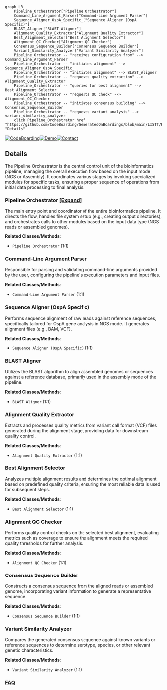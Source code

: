 ```mermaid
graph LR
    Pipeline_Orchestrator["Pipeline Orchestrator"]
    Command_Line_Argument_Parser["Command-Line Argument Parser"]
    Sequence_Aligner_OspA_Specific_["Sequence Aligner (OspA Specific)"]
    BLAST_Aligner["BLAST Aligner"]
    Alignment_Quality_Extractor["Alignment Quality Extractor"]
    Best_Alignment_Selector["Best Alignment Selector"]
    Alignment_QC_Checker["Alignment QC Checker"]
    Consensus_Sequence_Builder["Consensus Sequence Builder"]
    Variant_Similarity_Analyzer["Variant Similarity Analyzer"]
    Pipeline_Orchestrator -- "receives configuration from" --> Command_Line_Argument_Parser
    Pipeline_Orchestrator -- "initiates alignment" --> Sequence_Aligner_OspA_Specific_
    Pipeline_Orchestrator -- "initiates alignment" --> BLAST_Aligner
    Pipeline_Orchestrator -- "requests quality extraction" --> Alignment_Quality_Extractor
    Pipeline_Orchestrator -- "queries for best alignment" --> Best_Alignment_Selector
    Pipeline_Orchestrator -- "requests QC check" --> Alignment_QC_Checker
    Pipeline_Orchestrator -- "initiates consensus building" --> Consensus_Sequence_Builder
    Pipeline_Orchestrator -- "requests variant analysis" --> Variant_Similarity_Analyzer
    click Pipeline_Orchestrator href "https://github.com/CodeBoarding/GeneratedOnBoardings/blob/main/LISTT/Pipeline_Orchestrator.md" "Details"
```

[![CodeBoarding](https://img.shields.io/badge/Generated%20by-CodeBoarding-9cf?style=flat-square)](https://github.com/CodeBoarding/CodeBoarding)[![Demo](https://img.shields.io/badge/Try%20our-Demo-blue?style=flat-square)](https://www.codeboarding.org/demo)[![Contact](https://img.shields.io/badge/Contact%20us%20-%20contact@codeboarding.org-lightgrey?style=flat-square)](mailto:contact@codeboarding.org)

## Details

The Pipeline Orchestrator is the central control unit of the bioinformatics pipeline, managing the overall execution flow based on the input mode (NGS or Assembly). It coordinates various stages by invoking specialized modules for specific tasks, ensuring a proper sequence of operations from initial data processing to final analysis.

### Pipeline Orchestrator [[Expand]](./Pipeline_Orchestrator.md)
The main entry point and coordinator of the entire bioinformatics pipeline. It directs the flow, handles file system setup (e.g., creating output directories), and orchestrates calls to other modules based on the input data type (NGS reads or assembled genomes).


**Related Classes/Methods**:

- `Pipeline Orchestrator` (1:1)


### Command-Line Argument Parser
Responsible for parsing and validating command-line arguments provided by the user, configuring the pipeline's execution parameters and input files.


**Related Classes/Methods**:

- `Command-Line Argument Parser` (1:1)


### Sequence Aligner (OspA Specific)
Performs sequence alignment of raw reads against reference sequences, specifically tailored for OspA gene analysis in NGS mode. It generates alignment files (e.g., BAM, VCF).


**Related Classes/Methods**:

- `Sequence Aligner (OspA Specific)` (1:1)


### BLAST Aligner
Utilizes the BLAST algorithm to align assembled genomes or sequences against a reference database, primarily used in the assembly mode of the pipeline.


**Related Classes/Methods**:

- `BLAST Aligner` (1:1)


### Alignment Quality Extractor
Extracts and processes quality metrics from variant call format (VCF) files generated during the alignment stage, providing data for downstream quality control.


**Related Classes/Methods**:

- `Alignment Quality Extractor` (1:1)


### Best Alignment Selector
Analyzes multiple alignment results and determines the optimal alignment based on predefined quality criteria, ensuring the most reliable data is used for subsequent steps.


**Related Classes/Methods**:

- `Best Alignment Selector` (1:1)


### Alignment QC Checker
Performs quality control checks on the selected best alignment, evaluating metrics such as coverage to ensure the alignment meets the required quality thresholds for further analysis.


**Related Classes/Methods**:

- `Alignment QC Checker` (1:1)


### Consensus Sequence Builder
Constructs a consensus sequence from the aligned reads or assembled genome, incorporating variant information to generate a representative sequence.


**Related Classes/Methods**:

- `Consensus Sequence Builder` (1:1)


### Variant Similarity Analyzer
Compares the generated consensus sequence against known variants or reference sequences to determine serotype, species, or other relevant genetic characteristics.


**Related Classes/Methods**:

- `Variant Similarity Analyzer` (1:1)




### [FAQ](https://github.com/CodeBoarding/GeneratedOnBoardings/tree/main?tab=readme-ov-file#faq)
